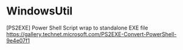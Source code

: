 # WindowsUtil
[PS2EXE] Power Shell Script wrap to standalone EXE file
https://gallery.technet.microsoft.com/PS2EXE-Convert-PowerShell-9e4e07f1

